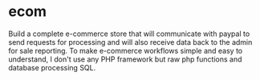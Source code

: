 # ecom
Build a complete e-commerce store that will communicate with paypal to send requests for processing 
and will also receive data back to the admin for sale reporting. To make e-commerce workflows simple
and easy to understand, I don't use any PHP framework but raw php functions and database processing SQL.
